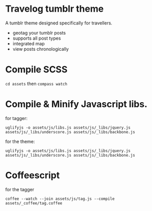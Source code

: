 # Travelog tumblr theme

A tumblr theme designed specifically for travellers.

- geotag your tumblr posts
- supports all post types
- integrated map
- view posts chronologically

# Compile SCSS

`cd assets` then `compass watch`

# Compile & Minify Javascript libs.

for tagger:

`uglifyjs -o assets/js/libs.js assets/js/_libs/jquery.js assets/js/_libs/underscore.js assets/js/_libs/backbone.js`

for the theme:

`uglifyjs -o assets/js/libs.js assets/js/_libs/jquery.js assets/js/_libs/underscore.js assets/js/_libs/backbone.js`

# Coffeescript

for the tagger

`coffee --watch --join assets/js/tag.js --compile assets/_coffee/tag.coffee`